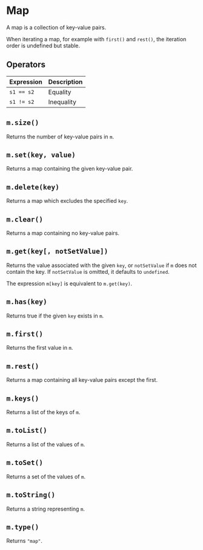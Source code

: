 # Map

 A map is a collection of key-value pairs.

 When iterating a map, for example with `first()` and `rest()`, the iteration order is undefined but stable.

## Operators

| Expression | Description
| --- | ---
| `s1 == s2` | Equality
| `s1 != s2` | Inequality

## `m.size()`

 Returns the number of key-value pairs in `m`.

## `m.set(key, value)`

 Returns a map containing the given key-value pair.

## `m.delete(key)`

 Returns a map which excludes the specified `key`.

## `m.clear()`

 Returns a map containing no key-value pairs.

## `m.get(key[, notSetValue])`

 Returns the value associated with the given `key`, or `notSetValue` if `m` does not contain the key. If `notSetValue` is omitted, it defaults to `undefined`.

 The expression `m[key]` is equivalent to `m.get(key)`.

## `m.has(key)`

 Returns true if the given `key` exists in `m`.

## `m.first()`
 Returns the first value in `m`.

## `m.rest()`

 Returns a map containing all key-value pairs except the first.

## `m.keys()`

 Returns a list of the keys of `m`.

## `m.toList()`

 Returns a list of the values of `m`.

## `m.toSet()`

 Returns a set of the values of `m`.

## `m.toString()`

 Returns a string representing `m`.

## `m.type()`

 Returns `"map"`.

